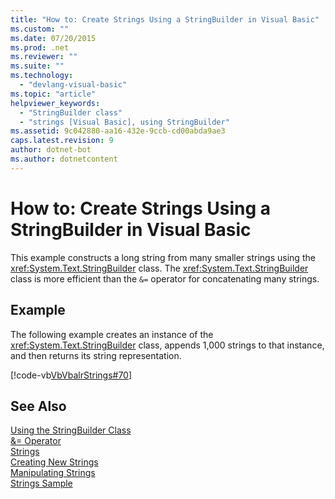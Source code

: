 ```yaml
---
title: "How to: Create Strings Using a StringBuilder in Visual Basic"
ms.custom: ""
ms.date: 07/20/2015
ms.prod: .net
ms.reviewer: ""
ms.suite: ""
ms.technology: 
  - "devlang-visual-basic"
ms.topic: "article"
helpviewer_keywords: 
  - "StringBuilder class"
  - "strings [Visual Basic], using StringBuilder"
ms.assetid: 9c042880-aa16-432e-9ccb-cd00abda9ae3
caps.latest.revision: 9
author: dotnet-bot
ms.author: dotnetcontent
---
```

# How to: Create Strings Using a StringBuilder in Visual Basic
This example constructs a long string from many smaller strings using the <xref:System.Text.StringBuilder> class. The <xref:System.Text.StringBuilder> class is more efficient than the `&=` operator for concatenating many strings.  
  
## Example  
 The following example creates an instance of the <xref:System.Text.StringBuilder> class, appends 1,000 strings to that instance, and then returns its string representation.  
  
 [!code-vb[VbVbalrStrings#70](../../../../visual-basic/language-reference/functions/codesnippet/VisualBasic/how-to-create-strings-using-a-stringbuilder_1.vb)]  
  
## See Also  
 [Using the StringBuilder Class](../../../../standard/base-types/stringbuilder.md)  
 [&= Operator](../../../../visual-basic/language-reference/operators/and-assignment-operator.md)  
 [Strings](../../../../visual-basic/programming-guide/language-features/strings/index.md)  
 [Creating New Strings](../../../../standard/base-types/creating-new.md)  
 [Manipulating Strings](../../../../standard/base-types/manipulating-strings.md)  
 [Strings Sample](http://msdn.microsoft.com/library/be9e82a3-dc95-4aaa-9396-61b66e467e02)
